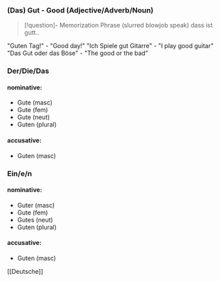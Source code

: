 ### (Das) Gut - Good   (Adjective/Adverb/Noun)

> [!question]- Memorization Phrase
> (slurred blowjob speak) dass ist gutt..

"Guten Tag!" - "Good day!"
"Ich Spiele gut Gitarre" - "I play good guitar"
"Das Gut oder das Böse" - "The good or the bad"

### Der/Die/Das
#### nominative:
* Gute (masc)
* Gute (fem)
* Gute (neut)
* Guten (plural)
#### accusative:
* Guten (masc)


### Ein/e/n
#### nominative:
* Guter (masc)
* Gute (fem)
* Gutes (neut)
* Guten (plural)
#### accusative:
* Guten (masc)


[[Deutsche]]